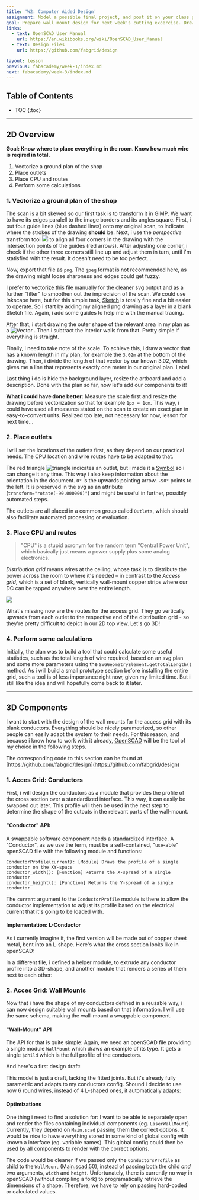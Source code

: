 ```yaml
---
title: 'W2: Computer Aided Design'
assignment: Model a possible final project, and post it on your class page
goal: Prepare wall mount design for next week's cutting excercise. Draw a plan of the installation in the shop.
links:
  - text: OpenSCAD User Manual
    url: https://en.wikibooks.org/wiki/OpenSCAD_User_Manual
  - text: Design Files
    url: https://github.com/fabgrid/design

layout: lesson
previous: fabacademy/week-1/index.md
next: fabacademy/week-3/index.md
---
```


## Table of Contents

* TOC
{:toc}

---

## 2D Overview

**Goal: Know where to place everything in the room. Know how much wire is reqired in total.**

1. Vectorize a ground plan of the shop
2. Place outlets
3. Place CPU and routes
4. Perform some calculations

### 1. Vectorize a ground plan of the shop

The scan is a bit skewed so our first task is to transform it in GIMP. We want to have its edges paralell to the image borders and its angles square. First, i put four guide lines (blue dashed lines) onto my original scan, to indicate where the strokes of the drawing **should** be. Next, i use the *perspective* transform tool <img src="01-gimp-transform-tool.png" class="icon"/> to align all four corners in the drawing with the intersection points of the guides (red arrows). After adjusting one corner, i check if the other three corners still line up and adjust them in turn, until i'm statisfied with the result. It doesn't need to be too perfect…

<div class="row">
	<div class="col-sm-6">
		<zoom src="02-gimp-screenshot-1.png" shadow="true"></zoom>
	</div>
	<div class="col-sm-6">
		<zoom src="03-gimp-screenshot-2.png" shadow="true"></zoom>
	</div>
</div>

Now, export that file as `png`. The `jpeg` format is not recommended here, as the drawing might loose sharpness and edges could get fuzzy.

I prefer to vectorize this file manually for the cleaner svg output and as a further "filter" to smoothen out the imprecision of the scan. We could use Inkscape here, but for this simple task, [Sketch](https://www.sketchapp.com/) is totally fine and a bit easier to operate. So i start by adding my aligned png drawing as a layer in a blank Sketch file. Again, i add some guides to help me with the manual tracing.

<zoom src="04-sketch-guides.png"></zoom>

After that, i start drawing the outer shape of the relevant area in my plan as a <img alt="Vector" src="05-sketch-vector-tool.png" class="icon"/> . Then i subtract the interior walls from that. Pretty simple if everything is straight.

<zoom src="06-sketch-interior.png"></zoom>

Finally, i need to take note of the scale. To achieve this, i draw a vector that has a known length in my plan, for example the `3.02m` at the bottom of the drawing. Then, i divide the length of that vector by our known 3.02, which gives me a line that represents exactly one meter in our original plan. Label

<zoom src="07-sketch-scale.png"></zoom>

Last thing i do is hide the background layer, resize the artboard and add a description. Done with the plan so far, now let's add our components to it!

<zoom src="08-sketch-ground-plan.png"></zoom>

<div class="alert alert-warning">
	<strong>What i could have done better:</strong> Measure the scale first and resize the drawing before vectorization so that for example <code>1px = 1cm</code>. This way, i could have used all measures stated on the scan to create an exact plan in easy-to-convert units. Realized too late, not necessary for now, lesson for next time…
</div>

### 2. Place outlets

I will set the locations of the outlets first, as they depend on our practical needs. The CPU location and wire routes have to be adapted to that.

The red triangle <img alt="triangle" src="09-outlet-symbol.png" class="icon"/> indicates an outlet, but i made it a [Symbol](https://www.sketchapp.com/learn/documentation/symbols/) so i can change it any time. This way i also keep information about the orientation in the document. `0°` is the upwards pointing arrow. `-90°` points to the left. It is preserved in the svg as an attribute (`transform="rotate(-90.000000)"`) and might be useful in further, possibly automated steps.

The outlets are all placed in a common group called `Outlets`, which should also facilitate automated processing or evaluation.

<zoom src="10-sketch-outlets.png"></zoom>

### 3. Place CPU and routes

> "CPU" is a stupid acronym for the random term "Central Power Unit", which basically just means a power supply plus some analog electronics.

*Distribution grid* means wires at the ceiling, whose task is to distribute the power across the room to where it's needed – in contrast to the *Access grid*, which is a set of blank, vertically wall-mount copper strips where our DC can be tapped anywhere over the entire length.

<img src="00-installation.svg" class="constrain shadow">

What's missing now are the routes for the access grid. They go vertically upwards from each outlet to the respective end of the distribution grid - so they're pretty difficult to depict in our 2D top view. Let's go 3D!

### 4. Perform some calculations

<div class="alert alert-warning">Initially, the plan was to build a tool that could calculate some useful statistics, such as the total length of wire required, based on an svg plan and some more parameters using the <code>SVGGeometryElement.getTotalLength()</code> method. As i will build a small prototype section before installing the entire grid, such a tool is of less importance right now, given my limited time. But i still like the idea and will hopefully come back to it later.</div>

---

## 3D Components

I want to start with the design of the wall mounts for the access grid with its blank conductors. Everything should be nicely parametrized, so other people can easily adapt the system to their needs. For this reason, and because i know how to work with it already, [OpenSCAD](http://www.openscad.org/) will be the tool of my choice in the following steps.

The corresponding code to this section can be found at [https://github.com/fabgrid/design](https://github.com/fabgrid/design)

### 1. Acces Grid: Conductors

First, i will design the conductors as a module that provides the profile of the cross section over a standardized interface. This way, it can easily be swapped out later. This profile will then be used in the next step to determine the shape of the cutouts in the relevant parts of the wall-mount.

#### "Conductor" API:

A swappable software component needs a standardized interface. A "Conductor", as we use the term, must be a self-contained, "`use`-able" openSCAD file with the following module and functions:

```
ConductorProfile(current): [Module] Draws the profile of a single conductor on the XY-space
conductor_width(): [Function] Returns the X-spread of a single conductor
conductor_height(): [Function] Returns the Y-spread of a single conductor
```

The `current` argument to the `ConductorProfile` module is there to allow the conductor implementation to adjust its profile based on the electrical current that it's going to be loaded with.

#### Implementation: L-Conductor

As i currently imagine it, the first version will be made out of copper sheet metal, bent into an L-shape. Here's what the cross section looks like in openSCAD:

<zoom src="11-scad-l-profile.png"></zoom>

In a different file, i defined a helper module, to extrude any conductor profile into a 3D-shape, and another module that renders a series of them next to each other:

<zoom src="12-scad-conductor-3d.png"></zoom>

### 2. Acces Grid: Wall Mounts

Now that i have the shape of my conductors defined in a reusable way, i can now design suitable wall mounts based on that information. I will use the same schema, making the wall-mount a swappable component.

#### "Wall-Mount" API

The API for that is quite simple: Again, we need an openSCAD file providing a single module `WallMount` which draws an example of its type. It gets a single `$child` which is the full profile of the conductors.

And here's a first design draft:

<zoom src="13-scad-laser-wallmount.png"></zoom>

This model is just a draft, lacking the fitted joints. But it's already fully parametric and adapts to my conductors config. Shound i decide to use now 6 round wires, instead of 4 L-shaped ones, it automatically adapts:

<zoom src="14-scad-laser-wallmount-variant.png"></zoom>

#### Optimizations

One thing i need to find a solution for: I want to be able to separately open and render the files containing individual components (eg. `LaserWallMount`). Currently, they depend on `Main.scad` passing them the correct options. It would be nice to have everything stored in some kind of global config with known a interface (eg. variable names). This global config could then be used by all components to render with the correct options.

The code would be cleaner if we passed only the `ConductorsProfile` as child to the `WallMount` ([Main.scad:50](https://github.com/fabgrid/design/blob/master/Main.scad#L50)), instead of passing both the child *and* two arguments, `width` and `height`. Unfortunately, there is currently no way in openSCAD (without compiling a fork) to programatically retrieve the dimensions of a shape. Therefore, we have to rely on passing hard-coded or calculated values.

